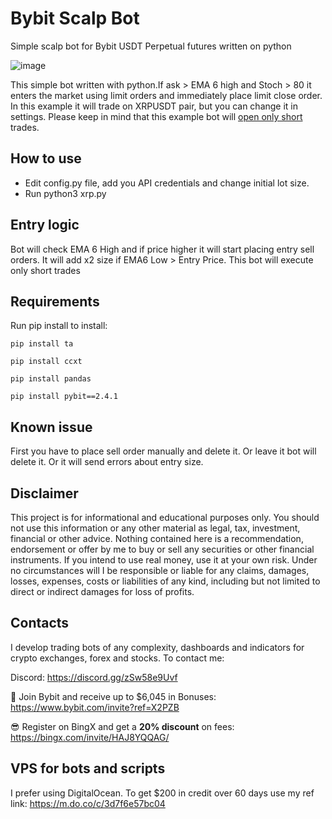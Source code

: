 # Bybit Scalp Bot 

Simple scalp bot for Bybit USDT Perpetual futures written on python

![image](https://user-images.githubusercontent.com/81808867/166137110-5b729e9a-88a6-409e-8891-9e6fb205bd17.png)


This simple bot written with python.If ask > EMA 6 high and Stoch > 80 it enters the market using limit orders and immediately place limit close order. In this example it will trade on XRPUSDT pair, but you can change it in settings. Please keep in mind that this example bot will <u>open only short</u> trades.

## How to use
- Edit config.py file, add you API credentials and change initial lot size.
- Run python3 xrp.py

## Entry logic
Bot will check EMA 6 High and if price higher it will start placing entry sell orders. It will add x2 size if EMA6 Low > Entry Price.
This bot will execute only short trades

## Requirements
Run pip install to install:

<code>pip install ta</code>

<code>pip install ccxt</code>

<code>pip install pandas</code>

<code>pip install pybit==2.4.1</code>

## Known issue
First you have to place sell order manually and delete it. Or leave it bot will delete it. Or it will send errors about entry size.

## Disclaimer
This project is for informational and educational purposes only. You should not use this information or any other material as legal, tax, investment, financial or other advice. Nothing contained here is a recommendation, endorsement or offer by me to buy or sell any securities or other financial instruments. If you intend to use real money, use it at your own risk. Under no circumstances will I be responsible or liable for any claims, damages, losses, expenses, costs or liabilities of any kind, including but not limited to direct or indirect damages for loss of profits.

## Contacts
I develop trading bots of any complexity, dashboards and indicators for crypto exchanges, forex and stocks.
To contact me:

Discord: https://discord.gg/zSw58e9Uvf

🐀 Join Bybit and receive up to $6,045 in Bonuses: https://www.bybit.com/invite?ref=X2PZB

😎 Register on BingX and get a **20% discount** on fees: https://bingx.com/invite/HAJ8YQQAG/


## VPS for bots and scripts
I prefer using DigitalOcean. 
To get $200 in credit over 60 days use my ref link: https://m.do.co/c/3d7f6e57bc04

